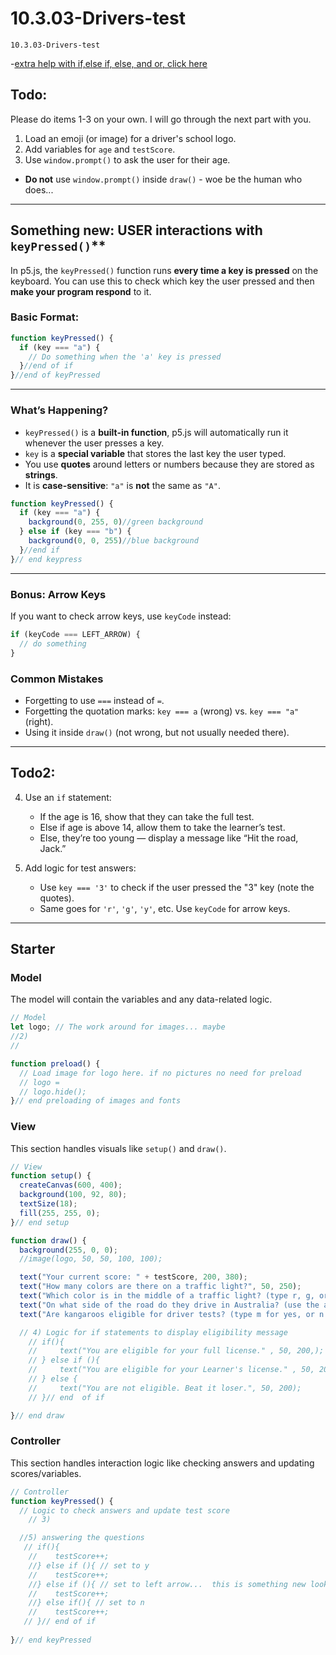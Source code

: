 # 10.3.03-Drivers-test
```
10.3.03-Drivers-test
```

-[extra help with if,else if, else, and or, click here](https://thecodingtrain.com/tracks/code-programming-with-p5-js/code/3-conditionals/3-else-if-and-or)

## Todo: 

Please do items 1-3 on your own. I will go through the next part with you. 
1. Load an emoji (or image) for a driver's school logo.
2. Add variables for `age` and `testScore`.
3. Use `window.prompt()` to ask the user for their age.
* **Do not** use `window.prompt()` inside `draw()` - woe be the human who does...

---

## Something new: USER interactions with `keyPressed()`**

In p5.js, the `keyPressed()` function runs **every time a key is pressed** on the keyboard. You can use this to check which key the user pressed and then **make your program respond** to it.

### Basic Format:

```javascript
function keyPressed() {
  if (key === "a") {
    // Do something when the 'a' key is pressed
  }//end of if
}//end of keyPressed
```

---

### What’s Happening?

* `keyPressed()` is a **built-in function**, p5.js will automatically run it whenever the user presses a key.
* `key` is a **special variable** that stores the last key the user typed.
* You use **quotes** around letters or numbers because they are stored as **strings**.
* It is **case-sensitive**:
  `"a"` is **not** the same as `"A"`.

```javascript
function keyPressed() {
  if (key === "a") {
    background(0, 255, 0)//green background
  } else if (key === "b") {
    background(0, 0, 255)//blue background
  }//end if
}// end keypress
```
---

### Bonus: Arrow Keys

If you want to check arrow keys, use `keyCode` instead:

```javascript
if (keyCode === LEFT_ARROW) {
  // do something
}
```

### Common Mistakes

* Forgetting to use `===` instead of `=`.
* Forgetting the quotation marks: `key === a` (wrong) vs. `key === "a"` (right).
* Using it inside `draw()` (not wrong, but not usually needed there).

---

##  Todo2:
   
4. Use an `if` statement:

   * If the age is 16, show that they can take the full test.
   * Else if age is above 14, allow them to take the learner’s test.
   * Else, they’re too young — display a message like “Hit the road, Jack.”
5. Add logic for test answers:

   * Use `key === '3'` to check if the user pressed the "3" key (note the quotes).
   * Same goes for `'r'`, `'g'`, `'y'`, etc. Use `keyCode` for arrow keys.


---
## Starter

### Model
The model will contain the variables and any data-related logic.

```javascript
// Model
let logo; // The work around for images... maybe
//2)
//

function preload() {
  // Load image for logo here. if no pictures no need for preload
  // logo = 
  // logo.hide();
}// end preloading of images and fonts
```

### View
This section handles visuals like `setup()` and `draw()`.

```javascript
// View
function setup() {
  createCanvas(600, 400);
  background(100, 92, 80);
  textSize(18);
  fill(255, 255, 0);
}// end setup

function draw() {
  background(255, 0, 0);
  //image(logo, 50, 50, 100, 100);

  text("Your current score: " + testScore, 200, 380);
  text("How many colors are there on a traffic light?", 50, 250);
  text("Which color is in the middle of a traffic light? (type r, g, or y)", 50, 275);
  text("On what side of the road do they drive in Australia? (use the arrow keys)", 50, 300);
  text("Are kangaroos eligible for driver tests? (type m for yes, or n for no)", 50, 325);

  // 4) Logic for if statements to display eligibility message
    // if(){
    //     text("You are eligible for your full license." , 50, 200,);
    // } else if (){
    //     text("You are eligible for your Learner's license." , 50, 200,);
    // } else {
    //     text("You are not eligible. Beat it loser.", 50, 200);
    // }// end  of if

}// end draw
```

### Controller
This section handles interaction logic like checking answers and updating scores/variables.
```javascript
// Controller
function keyPressed() {
  // Logic to check answers and update test score
    // 3) 

  //5) answering the questions
   // if(){
    //    testScore++;
    //} else if (){ // set to y
    //    testScore++;       
    //} else if (){ // set to left arrow...  this is something new look up keyCode in p5 reference
    //    testScore++;
    //} else if(){ // set to n
    //    testScore++;
   // }// end of if
 
}// end keyPressed
```

